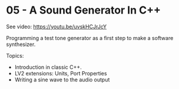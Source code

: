 # 05 - A Sound Generator In C++

See video: <https://youtu.be/uvskHCJrJcY>

Programming a test tone generator as a first step to make a software synthesizer.

Topics:

* Introduction in classic C++.
* LV2 extensions: Units, Port Properties
* Writing a sine wave to the audio output
